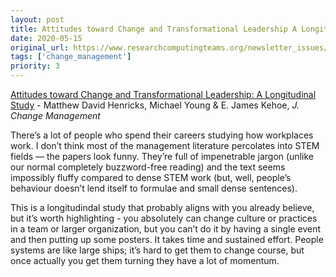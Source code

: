 ```yaml
---
layout: post
title: Attitudes toward Change and Transformational Leadership A Longitudinal Study - Matthew David Henricks, Michael Young & E. James Kehoe, *J. Change Management*
date: 2020-05-15
original_url: https://www.researchcomputingteams.org/newsletter_issues/0024
tags: ['change_management']
priority: 3
---
```


<!-- markdownlint-disable MD033 -->
<!-- markdownlint-disable MD041 -->
<!-- markdownlint-disable MD049 -->

[Attitudes toward Change and Transformational Leadership: A Longitudinal Study](https://www.tandfonline.com/doi/full/10.1080/14697017.2020.1758529) - Matthew David Henricks, Michael Young & E. James Kehoe, *J. Change Management*

There’s a lot of people who spend their careers studying how workplaces work.  I don’t think most of the management literature percolates into STEM fields — the papers look funny.  They’re full of impenetrable jargon (unlike our normal completely buzzword-free reading) and the text seems impossibly fluffy compared to dense STEM work (but, well, people’s behaviour doesn’t lend itself to formulae and small dense sentences).

This is a longitudindal study that probably aligns with you already believe, but it’s worth highlighting - you absolutely can change culture or practices in a team or larger organization, but you can’t do it by having a single event and then putting up some posters.  It takes time and sustained effort.  People systems are like large ships; it’s hard to get them to change course, but once actually you get them turning they have a lot of momentum.

